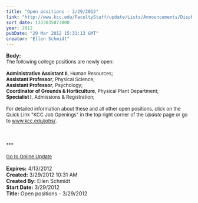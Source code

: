 ```yaml
---
title: "Open positions - 3/29/2012"
link: "http://www.kcc.edu/FacultyStaff/update/Lists/Announcements/DispForm.aspx?ID=653"
sort_date: 1333035073000
year: 2012
pubDate: "29 Mar 2012 15:31:13 GMT"
creator: "Ellen Schmidt"
---
```


<div><b>Body:</b> <div class="ExternalClass375322F7DC674C36801F996EE1201A6E">
<div>
<div class="ExternalClass21D97A2301C3446F8646197CD5759CA0">
<div><font size="2">The following college positions are newly open: </font></div><font size="2">
<div><br /><strong>Administrative Assistant II</strong>, Human Resources; <br /><strong>Assistant Professor</strong>, Physical Science; <br /><strong>Assistant Professor</strong>, Psychology; <br /><strong>Coordinator of Grounds &amp; Horticulture</strong>, Physical Plant Department; <br /><strong>Specialist I</strong>, Admissions &amp; Registration; </div>
<div> </div>
<div>For detailed information about these and all other open positions, click on the Quick Link &quot;KCC Job Openings&quot; in the top right corner of the <em>Update</em> page or go to </font><a href="/jobs"><font size="2"><a href="/jobs">www.kcc.edu/jobs</font>/</a></a><font size="2">.</font></div>
<div><font size="2"><br /></font><font size="2"></font> </div>
<div><font size="2">
<div> </div>
<div>***</div>
<div> </div>
<div><a href="/FacultyStaff/update/Pages/dailyupdate.aspx">Go to Online Update</a></div>
<div> </div></div></font></div></div></div></div>
<div><b>Expires:</b> 4/13/2012</div>
<div><b>Created:</b> 3/29/2012 10:31 AM</div>
<div><b>Created By:</b> Ellen Schmidt</div>
<div><b>Start Date:</b> 3/29/2012</div>
<div><b>Title:</b> Open positions - 3/29/2012</div>
